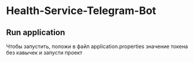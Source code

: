 # Health-Service-Telegram-Bot

## Run application
Чтобы запустить, положи в файл application.properties значение токена без кавычек и запусти проект
